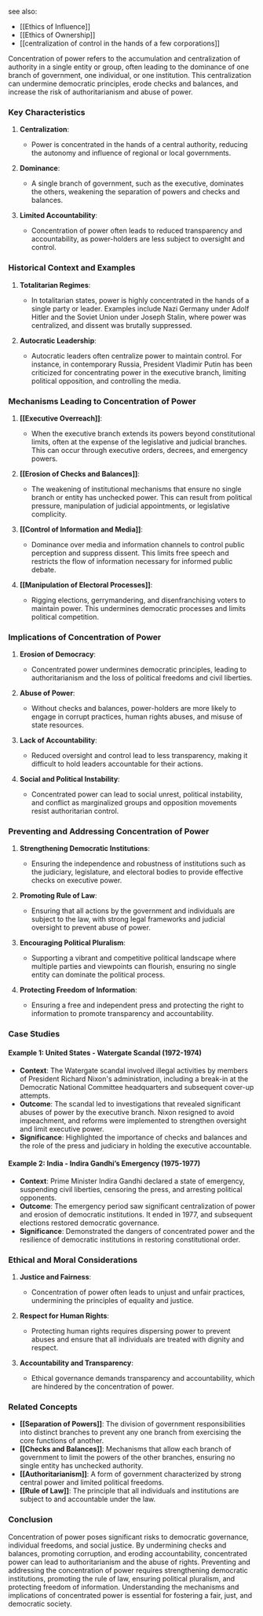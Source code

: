 see also:
- [[Ethics of Influence]]
- [[Ethics of Ownership]]
- [[centralization of control in the hands of a few corporations]]

Concentration of power refers to the accumulation and centralization of authority in a single entity or group, often leading to the dominance of one branch of government, one individual, or one institution. This centralization can undermine democratic principles, erode checks and balances, and increase the risk of authoritarianism and abuse of power.

### Key Characteristics

1. **Centralization**:
   - Power is concentrated in the hands of a central authority, reducing the autonomy and influence of regional or local governments.
   
2. **Dominance**:
   - A single branch of government, such as the executive, dominates the others, weakening the separation of powers and checks and balances.
   
3. **Limited Accountability**:
   - Concentration of power often leads to reduced transparency and accountability, as power-holders are less subject to oversight and control.

### Historical Context and Examples

1. **Totalitarian Regimes**:
   - In totalitarian states, power is highly concentrated in the hands of a single party or leader. Examples include Nazi Germany under Adolf Hitler and the Soviet Union under Joseph Stalin, where power was centralized, and dissent was brutally suppressed.

2. **Autocratic Leadership**:
   - Autocratic leaders often centralize power to maintain control. For instance, in contemporary Russia, President Vladimir Putin has been criticized for concentrating power in the executive branch, limiting political opposition, and controlling the media.

### Mechanisms Leading to Concentration of Power

1. **[[Executive Overreach]]**:
   - When the executive branch extends its powers beyond constitutional limits, often at the expense of the legislative and judicial branches. This can occur through executive orders, decrees, and emergency powers.

2. **[[Erosion of Checks and Balances]]**:
   - The weakening of institutional mechanisms that ensure no single branch or entity has unchecked power. This can result from political pressure, manipulation of judicial appointments, or legislative complicity.

3. **[[Control of Information and Media]]**:
   - Dominance over media and information channels to control public perception and suppress dissent. This limits free speech and restricts the flow of information necessary for informed public debate.

4. **[[Manipulation of Electoral Processes]]**:
   - Rigging elections, gerrymandering, and disenfranchising voters to maintain power. This undermines democratic processes and limits political competition.

### Implications of Concentration of Power

1. **Erosion of Democracy**:
   - Concentrated power undermines democratic principles, leading to authoritarianism and the loss of political freedoms and civil liberties.
   
2. **Abuse of Power**:
   - Without checks and balances, power-holders are more likely to engage in corrupt practices, human rights abuses, and misuse of state resources.
   
3. **Lack of Accountability**:
   - Reduced oversight and control lead to less transparency, making it difficult to hold leaders accountable for their actions.

4. **Social and Political Instability**:
   - Concentrated power can lead to social unrest, political instability, and conflict as marginalized groups and opposition movements resist authoritarian control.

### Preventing and Addressing Concentration of Power

1. **Strengthening Democratic Institutions**:
   - Ensuring the independence and robustness of institutions such as the judiciary, legislature, and electoral bodies to provide effective checks on executive power.
   
2. **Promoting Rule of Law**:
   - Ensuring that all actions by the government and individuals are subject to the law, with strong legal frameworks and judicial oversight to prevent abuse of power.
   
3. **Encouraging Political Pluralism**:
   - Supporting a vibrant and competitive political landscape where multiple parties and viewpoints can flourish, ensuring no single entity can dominate the political process.
   
4. **Protecting Freedom of Information**:
   - Ensuring a free and independent press and protecting the right to information to promote transparency and accountability.

### Case Studies

#### Example 1: **United States - Watergate Scandal (1972-1974)**

- **Context**: The Watergate scandal involved illegal activities by members of President Richard Nixon's administration, including a break-in at the Democratic National Committee headquarters and subsequent cover-up attempts.
- **Outcome**: The scandal led to investigations that revealed significant abuses of power by the executive branch. Nixon resigned to avoid impeachment, and reforms were implemented to strengthen oversight and limit executive power.
- **Significance**: Highlighted the importance of checks and balances and the role of the press and judiciary in holding the executive accountable.

#### Example 2: **India - Indira Gandhi’s Emergency (1975-1977)**

- **Context**: Prime Minister Indira Gandhi declared a state of emergency, suspending civil liberties, censoring the press, and arresting political opponents.
- **Outcome**: The emergency period saw significant centralization of power and erosion of democratic institutions. It ended in 1977, and subsequent elections restored democratic governance.
- **Significance**: Demonstrated the dangers of concentrated power and the resilience of democratic institutions in restoring constitutional order.

### Ethical and Moral Considerations

1. **Justice and Fairness**:
   - Concentration of power often leads to unjust and unfair practices, undermining the principles of equality and justice.
   
2. **Respect for Human Rights**:
   - Protecting human rights requires dispersing power to prevent abuses and ensure that all individuals are treated with dignity and respect.
   
3. **Accountability and Transparency**:
   - Ethical governance demands transparency and accountability, which are hindered by the concentration of power.

### Related Concepts

- **[[Separation of Powers]]**: The division of government responsibilities into distinct branches to prevent any one branch from exercising the core functions of another.
- **[[Checks and Balances]]**: Mechanisms that allow each branch of government to limit the powers of the other branches, ensuring no single entity has unchecked authority.
- **[[Authoritarianism]]**: A form of government characterized by strong central power and limited political freedoms.
- **[[Rule of Law]]**: The principle that all individuals and institutions are subject to and accountable under the law.

### Conclusion

Concentration of power poses significant risks to democratic governance, individual freedoms, and social justice. By undermining checks and balances, promoting corruption, and eroding accountability, concentrated power can lead to authoritarianism and the abuse of rights. Preventing and addressing the concentration of power requires strengthening democratic institutions, promoting the rule of law, ensuring political pluralism, and protecting freedom of information. Understanding the mechanisms and implications of concentrated power is essential for fostering a fair, just, and democratic society.
